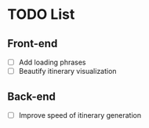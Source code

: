 # TODO List

## Front-end
- [ ] Add loading phrases
- [ ] Beautify itinerary visualization

## Back-end
- [ ] Improve speed of itinerary generation

